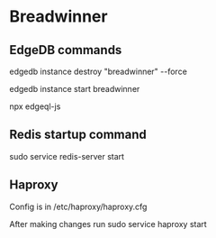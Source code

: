# Breadwinner

## EdgeDB commands

edgedb instance destroy "breadwinner" --force

edgedb instance start breadwinner

npx edgeql-js

## Redis startup command

sudo service redis-server start

## Haproxy

Config is in /etc/haproxy/haproxy.cfg

After making changes run
sudo service haproxy start
